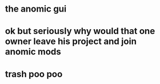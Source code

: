 # the anomic gui
# ok but seriously why would that one owner leave his project and join anomic mods
# trash poo poo
